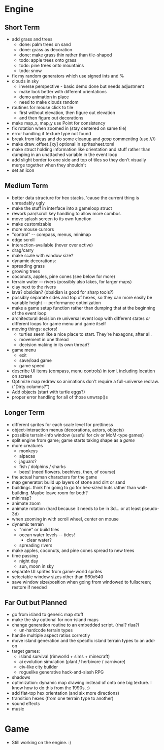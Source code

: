 Engine
======

Short Term
----------

- add grass and trees
  - done: palm trees on sand
  - done: grass as decoration
  - done: make grass thin rather than tile-shaped
  - todo: apple trees onto grass
  - todo: pine trees onto mountains
  - todo: snow
- fix my random generators which use signed ints and %
- clouds in sky
  - inverse perspective - basic demo done but needs adjustment
  - make look better with different orientations
  - demo animation in place
  - need to make clouds random
- routines for mouse click to tile
  - first without elevation, then figure out elevation
  - and then figure out decorations
- make map_x, map_y use Point for consistency
- fix rotation when zoomed in (stay centered on same tile)
- error handling if texture type not found
- break from ideas and do some cleanup and *gasp* commenting (use ///)
- make draw_offset_[xy] optional in spritesheet.toml
- make struct holding information like orientation and stuff
  rather than dumping in an unattached variable in the event
  loop
- add slight border to one side and top of tiles so they don't visually
    merge together when they shouldn't
- set an icon

Medium Term
-----------
- better data structure for hex stacks, 'cause the current thing is
   unreadably ugly
- make the stuff in interface into a gameloop struct
- rework pan/scroll key handling to allow more combos
- move splash screen to its own function
 - make customizable
- more mouse cursors
 - "control" -- compass, menus, minimap
 - edge scroll
 - interaction-available (hover over active)
 - drag/carry
 - make scale with window size?
- dynamic decorations:
 - spreading grass
 - growing trees
 - coconuts, apples, pine cones (see below for more)
- terrain water -- rivers (possibly also lakes, for larger maps)
- clay next to the rivers
- lava? obsidian? (obsidian is good for sharp tools?)
- possibly separate sides and top of hexes, so they can more easily be
  variable height -- performance optimization
- make a game setup function rather than dumping that at the beginning
    of the event loop
- architectural decision re universal event loop with different states
  _or_ different loops for game menu and game itself
- moving things: actors!
  - turtles seem like a nice place to start.
    They're hexagons, after all.
  - movement in one thread
  - decision making in its own thread?
- game menu
  - exit
  - save/load game
  - game speed
- describe UI items (compass, menu controls) in toml, including
  location on screen
- Optimize map redraw so animations don't require a full-universe
  redraw. ("Dirty columns?")
- Add objects (start with turtle eggs?)
- proper error handling for all of those unwrap()s

Longer Term
-----------
- different sprites for each scale level for prettiness
- object-interaction menus (decorations, actors, objects)
- possible terrain-info window (useful for civ or MoM-type games)
- split engine from game; game starts taking shape as a _game_
- more creatures
  - monkeys
  - alpacas 
  - jaguars?
  - fish / dolphins / sharks
  - bees! (need flowers. beehives, then, of course)
- the actual human characters for the game
- map generator: build up layers of stone and dirt or sand
- buildings. think I'm going to go for hex-sized huts rather than
   wall-building. Maybe leave room for both?
- minimap?
- animate zoom
- animate rotation (hard because it needs to be in 3d... or at least
   pseudo-3d)
- when zooming in with scroll wheel, center on mouse
- dynamic terrain
  - "mine" or build tiles
  - ocean water levels -- tides!
    - clear water?
  - spreading rivers
- make apples, coconuts, and pine cones spread to new trees
- time passing
  - night day
  - sun, moon in sky
- separate UI sprites from game-world sprites
- selectable window sizes other than 960x540
- save window size/position when going from windowed to fullscreen; restore if needed

Far Out but Planned
-------------------
- go from island to generic map stuff
- make the sky optional for non-island maps
- change generation routine to an embedded script. (rhai? rlua?)
  - un-hardcode terrain types
- handle multiple aspect ratios correctly
- move island generation and the specific island terrain types
   to an add-on
- target games:
  - island survival (rimworld + sims + minecraft)
  - ai evolution simulation (plant / herbivore / carnivore)
  - civ-like city builder
  - roguelike generative hack-and-slash RPG
- shadows
- optimization: dynamic map drawing instead of onto one 
   big texture. I know how to do this from the 1990s. :)
- add flat-top hex orientation (and six more directions)
- transition hexes (from one terrain type to another)
- sound effects
- music

Game
====
- Still working on the engine. :)

